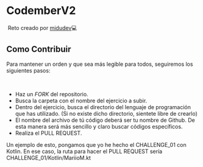 # CodemberV2
<img href="https://imgur.com/a/jcrtwJR">
Reto creado por <a href="https://github.com/midudev">midudev</a>💻
<h2>Como Contribuir</h2>
<p>Para mantener un orden y que sea más legible para todos, seguiremos los siguientes pasos:</p><br>
<ul>
  <li>Haz un <i>FORK</i> del repositorio.</li>
  <li>Busca la carpeta con el nombre del ejercicio a subir.</li>
  <li>Dentro del ejercicio, busca el directorio del lenguaje de programación que has utilizado. (Si no existe dicho directorio, sientete libre de crearlo)</li>
  <li>El nombre del archivo de tú código deberá ser tu nombre de Github. De esta manera será más sencillo y claro buscar códigos específicos.</li>
  <li>Realiza el PULL REQUEST.</li>
</ul>
<p>Un ejemplo de esto, pongamos que yo he hecho el CHALLENGE_01 con Kotlin. En ese caso, la ruta para hacer el PULL REQUEST sería CHALLENGE_01/Kotlin/MariioM.kt</p>
